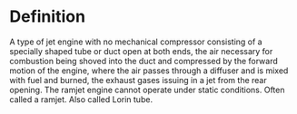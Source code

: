 # Definition

A type of jet engine with no mechanical compressor consisting of a
specially shaped tube or duct open at both ends, the air necessary for
combustion being shoved into the duct and compressed by the forward
motion of the engine, where the air passes through a diffuser and is
mixed with fuel and burned, the exhaust gases issuing in a jet from the
rear opening. The ramjet engine cannot operate under static conditions.
Often called a ramjet. Also called Lorin tube.
